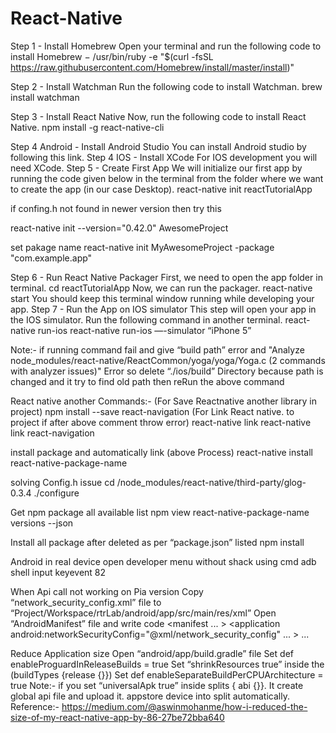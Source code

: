 # React-Native

Step 1 - Install Homebrew
Open your terminal and run the following code to install Homebrew −
/usr/bin/ruby -e "$(curl -fsSL https://raw.githubusercontent.com/Homebrew/install/master/install)"

Step 2 - Install Watchman
Run the following code to install Watchman.
brew install watchman

Step 3 - Install React Native
Now, run the following code to install React Native.
npm install -g react-native-cli

Step 4 Android - Install Android Studio
You can install Android studio by following this link.
Step 4 IOS - Install XCode
For IOS development you will need XCode.
Step 5 - Create First App
We will initialize our first app by running the code given below in the terminal from the folder where we want to create the app (in our case Desktop).
react-native init reactTutorialApp

if confing.h not found in newer version then try this

react-native init --version="0.42.0" AwesomeProject

set pakage name
react-native init MyAwesomeProject -package "com.example.app"


Step 6 - Run React Native Packager
First, we need to open the app folder in terminal.
cd reactTutorialApp
Now, we can run the packager.
react-native start
You should keep this terminal window running while developing your app.
Step 7 - Run the App on IOS simulator
This step will open your app in the IOS simulator. Run the following command in another terminal.
react-native run-ios
react-native run-ios —-simulator “iPhone 5”

Note:-
if running command fail and give “build path” error and "Analyze node_modules/react-native/ReactCommon/yoga/yoga/Yoga.c (2 commands with analyzer issues)" Error
so delete “./ios/build” Directory because path is changed and it try to find old path
then reRun the above command


React native another Commands:-
(For Save Reactnative another library in project)
npm install --save react-navigation
(For Link React native. to project if after above comment throw error)
react-native link
react-native link react-navigation

install package and automatically link (above Process)
react-native install react-native-package-name


solving Config.h issue
cd /node_modules/react-native/third-party/glog-0.3.4
./configure



Get npm package all available list
npm view react-native-package-name versions  --json



Install all package after deleted as per “package.json” listed
npm install



Android in real device open developer menu without shack using cmd
adb shell input keyevent 82



When Api call not working on Pia version
Copy “network_security_config.xml” file to “Project/Workspace/rtrLab/android/app/src/main/res/xml”
Open “AndroidManifest” file and write code
<manifest ... >
    <application android:networkSecurityConfig="@xml/network_security_config"
                    ... >
        ...
    </application>
</manifest>



Reduce Application size
Open “android/app/build.gradle” file
Set def enableProguardInReleaseBuilds = true
Set “shrinkResources true” inside the (buildTypes {release {}})
Set def enableSeparateBuildPerCPUArchitecture = true
Note:- if you set “universalApk true” inside splits { abi {}}. It create global api file and upload it. appstore device into split automatically.
Reference:- https://medium.com/@aswinmohanme/how-i-reduced-the-size-of-my-react-native-app-by-86-27be72bba640
